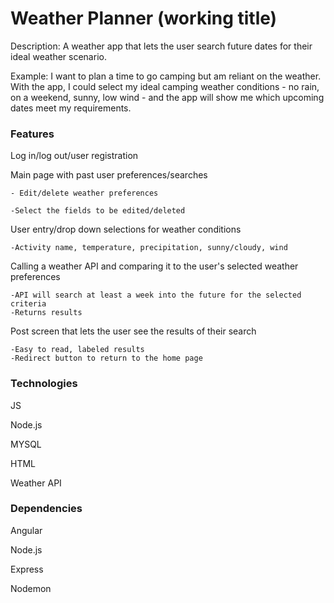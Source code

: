 # Weather Planner (working title)

Description:
A weather app that lets the user search future dates for their ideal weather scenario.

Example: I want to plan a time to go camping but am reliant on the weather. With the app, I could select my ideal camping weather conditions - no rain, on a weekend, sunny, low wind - and the app will show me which upcoming dates meet my requirements.


### Features
Log in/log out/user registration

Main page with past user preferences/searches

	- Edit/delete weather preferences

	-Select the fields to be edited/deleted
	
User entry/drop down selections for weather conditions

	-Activity name, temperature, precipitation, sunny/cloudy, wind
	
Calling a weather API and comparing it to the user's selected weather preferences 

	-API will search at least a week into the future for the selected criteria
	-Returns results
	
Post screen that lets the user see the results of their search

	-Easy to read, labeled results
	-Redirect button to return to the home page


### Technologies
JS

Node.js

MYSQL

HTML

Weather API


### Dependencies
Angular

Node.js

Express

Nodemon
